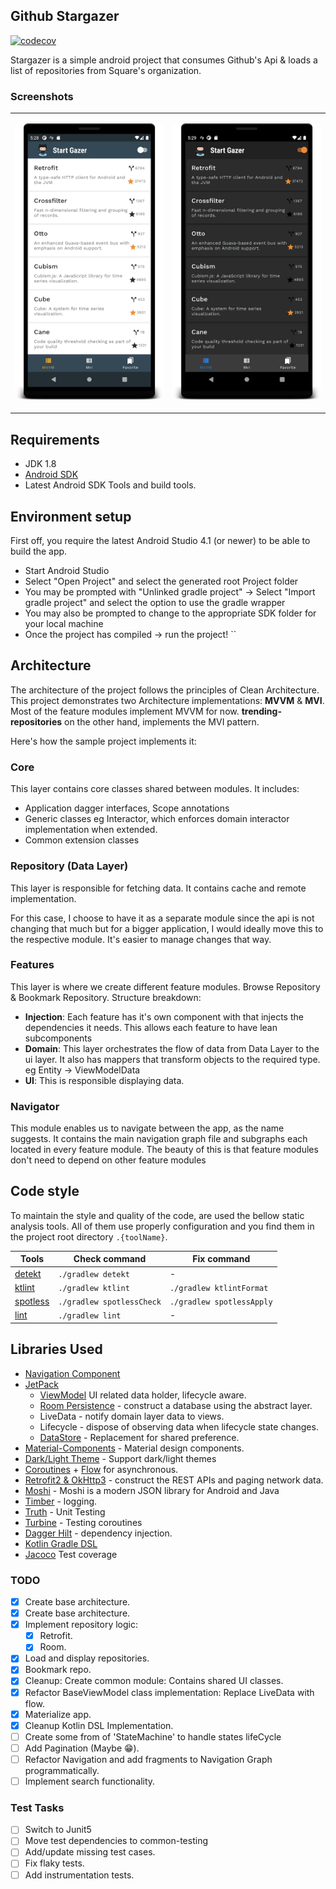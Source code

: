Github Stargazer
--------------------
[![codecov](https://codecov.io/gh/c0de-wizard/stargazer/branch/main/graph/badge.svg)](https://codecov.io/gh/c0de-wizard/stargazer)

Stargazer is a simple android project that consumes Github's Api & loads a list of repositories from Square's organization.

### Screenshots


 <table>
  <td>
    <p align="center">
  <img src="https://github.com/c0de-wizard/github-stargazer/blob/main/art/LightTheme.png?raw=true" alt="Light Theme" width="250"/>
</p>
</td>
<td>
    <p align="center">
      <img src="https://github.com/c0de-wizard/github-stargazer/blob/main/art/DarkTheme.png?raw=true" alt="Dark Theme" width="250"/>
    </p>
  </td>

</tr>
</table>

## Requirements

* JDK 1.8
* [Android SDK](https://developer.android.com/studio/index.html)
* Latest Android SDK Tools and build tools.

## Environment setup

First off, you require the latest Android Studio 4.1 (or newer) to be able to build the app.


* Start Android Studio
* Select "Open Project" and select the generated root Project folder
* You may be prompted with "Unlinked gradle project" -> Select "Import gradle project" and select
the option to use the gradle wrapper
* You may also be prompted to change to the appropriate SDK folder for your local machine
* Once the project has compiled -> run the project!
``

## Architecture

The architecture of the project follows the principles of Clean Architecture. This project demonstrates two Architecture implementations: **MVVM** & **MVI**. Most of the feature modules implement MVVM for now. **trending-repositories** on the other hand, implements the MVI pattern.

Here's how the sample project implements it:

### Core

This layer contains core classes shared between modules. It includes:
- Application dagger interfaces, Scope annotations
- Generic classes eg Interactor, which enforces domain interactor implementation when extended.
- Common extension classes

### Repository (Data Layer)
This layer is responsible for fetching data. It contains cache and remote implementation.

For this case, I choose to have it as a separate module since the api is not changing that much but
for a bigger application, I would ideally move this to the respective module. It's easier to manage changes that way.

### Features
This layer is where we create different feature modules. Browse Repository & Bookmark Repository. Structure breakdown:

- **Injection**: Each feature has it's own component with that injects the dependencies it needs. This allows each feature to have lean subcomponents
- **Domain**: This layer orchestrates the flow of data from Data Layer to the ui layer. It also has mappers that transform objects to the required type. eg Entity -> ViewModelData
- **UI**: This is responsible displaying data.

### Navigator
This module enables us to navigate between the app, as the name suggests. It contains the main navigation graph file and subgraphs each located in every feature module. The beauty of this is that feature modules don't need to depend on other feature modules


## Code style

To maintain the style and quality of the code, are used the bellow static analysis tools. All of them use properly configuration and you find them in the project root directory `.{toolName}`.

| Tools | Check command | Fix command |
|-------|---------------|-------------|
| [detekt](https://github.com/arturbosch/detekt) | `./gradlew detekt` | - |
| [ktlint](https://github.com/pinterest/ktlint) | `./gradlew ktlint` | `./gradlew ktlintFormat` |
| [spotless](https://github.com/diffplug/spotless) | `./gradlew spotlessCheck` | `./gradlew spotlessApply`
| [lint](https://developer.android.com/studio/write/lint) | `./gradlew lint` | - |


## Libraries Used
*   [Navigation Component](https://developer.android.com/guide/navigation/navigation-getting-started)
*   [JetPack](https://developer.android.com/jetpack)
    - [ViewModel](https://developer.android.com/topic/libraries/architecture/viewmodel) UI related data holder, lifecycle aware.
    - [Room Persistence]() - construct a database using the abstract layer.
    - LiveData - notify domain layer data to views.
    - Lifecycle - dispose of observing data when lifecycle state changes.
    - [DataStore](https://developer.android.com/topic/libraries/architecture/datastore) - Replacement for shared preference.
*   [Material-Components](https://github.com/material-components/material-components-android) - Material design components.
*   [Dark/Light Theme](https://developer.android.com/guide/topics/ui/look-and-feel/darktheme) - Support dark/light themes
*   [Coroutines](https://github.com/Kotlin/kotlinx.coroutines) + [Flow](https://kotlin.github.io/kotlinx.coroutines/kotlinx-coroutines-core/kotlinx.coroutines.flow/) for asynchronous.
*   [Retrofit2 & OkHttp3](https://github.com/square/retrofit) - construct the REST APIs and paging network data.
*   [Moshi](https://github.com/square/moshi) - Moshi is a modern JSON library for Android and Java
*   [Timber](https://github.com/JakeWharton/timber) - logging.
*   [Truth](https://github.com/google/truth) - Unit Testing
*   [Turbine](https://github.com/cashapp/turbine) - Testing coroutines
*   [Dagger Hilt](https://dagger.dev/hilt) - dependency injection.
*   [Kotlin Gradle DSL](https://guides.gradle.org/migrating-build-logic-from-groovy-to-kotlin)
*   [Jacoco](https://github.com/vanniktech/gradle-android-junit-jacoco-plugin) Test coverage

### TODO

- [x] Create base architecture.
- [x] Create base architecture.
- [x] Implement repository logic:
    - [x] Retrofit.
    - [x] Room.
- [x] Load and display repositories.
- [x] Bookmark repo.
- [x] Cleanup: Create common module: Contains shared UI classes.
- [x] Refactor BaseViewModel class implementation: Replace LiveData with flow.
- [x] Materialize app.
- [x] Cleanup Kotlin DSL Implementation.
- [ ] Create some from of 'StateMachine' to handle states lifeCycle
- [ ] Add Pagination (Maybe 😁).
- [ ] Refactor Navigation and add fragments to Navigation Graph programmatically.
- [ ] Implement search functionality.

### Test Tasks
- [ ] Switch to Junit5
- [ ] Move test dependencies to common-testing
- [ ] Add/update missing test cases.
- [ ] Fix flaky tests.
- [ ] Add instrumentation tests.
